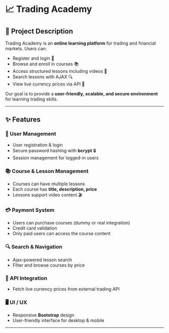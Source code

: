 # 📈 Trading Academy


## 🚀 Project Description
Trading Academy is an **online learning platform** for trading and financial markets. Users can:
- Register and login 🔑  
- Browse and enroll in courses 📚  
- Access structured lessons including videos 🎥  
- Search lessons with AJAX 🔍  
- View live currency prices via API 💱  

Our goal is to provide a **user-friendly, scalable, and secure environment** for learning trading skills.

---

## ✨ Features

### 👤 User Management
- User registration & login  
- Secure password hashing with **bcrypt** 🔒  
- Session management for logged-in users  

### 📚 Course & Lesson Management
- Courses can have multiple lessons  
- Each course has **title, description, price**  
- Lessons support video content 🎬  

### 💳 Payment System
- Users can purchase courses (dummy or real integration)  
- Credit card validation  
- Only paid users can access the course content  

### 🔍 Search & Navigation
- Ajax-powered lesson search  
- Filter and browse courses by price  

### 📡 API Integration
- Fetch live currency prices from external trading API  

### 🖥️ UI / UX
- Responsive **Bootstrap** design  
- User-friendly interface for desktop & mobile  

---
